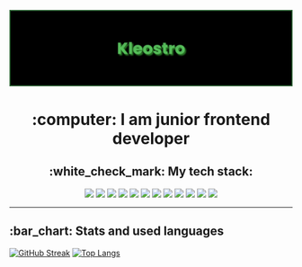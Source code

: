 [![MasterHead](banner_new.png)](https://github.com/Kleostro)

 <h1 align="center">:computer: I am junior frontend developer</h1>
 <h2 align="center">:white_check_mark: My tech stack:</h2>

<p align="center">
 <img src="https://img.shields.io/badge/HTML 5-000000?style=for-the-badge&logo=html5&logoColor=#E34F25"/>
 <img src="https://img.shields.io/badge/CSS 3-000000?style=for-the-badge&logo=css3&logoColor=#1572B6"/>
 <img src="https://img.shields.io/badge/SCSS-000000?style=for-the-badge&logo=sass&logoColor=#F7DF1E"/>
 <img src="https://img.shields.io/badge/JS-000000?style=for-the-badge&logo=javascript&logoColor=#F7DF1E"/>
 <img src="https://img.shields.io/badge/TypeScript-000000?style=for-the-badge&logo=typescript&logoColor=#F7DF1E"/>
 <img src="https://img.shields.io/badge/Git-000000?style=for-the-badge&logo=git&logoColor=#F7DF1E"/>
 <img src="https://img.shields.io/badge/GitHub-000000?style=for-the-badge&logo=github&logoColor=#F7DF1E"/>
 <img src="https://img.shields.io/badge/GitLab-000000?style=for-the-badge&logo=gitlab&logoColor=#F7DF1E"/>
 <img src="https://img.shields.io/badge/Vite-000000?style=for-the-badge&logo=vite&logoColor=#F7DF1E"/>
 <img src="https://img.shields.io/badge/Webpack-000000?style=for-the-badge&logo=webpack&logoColor=#F7DF1E"/>
 <img src="https://img.shields.io/badge/Gulp-000000?style=for-the-badge&logo=gulp&logoColor=#F7DF1E"/>
 <img src="https://img.shields.io/badge/Postman-000000?style=for-the-badge&logo=postman&logoColor=#F7DF1E"/>

</p>

---

<h2>:bar_chart: Stats and used languages</h2>

[![GitHub Streak](https://streak-stats.demolab.com?user=Kleostro&theme=dark&hide_border=true&date_format=M%20j%5B%2C%20Y%5D)](https://git.io/streak-stats) [![Top Langs](https://github-readme-stats.vercel.app/api/top-langs/?username=Kleostro&layout=compact&theme=vision-friendly-dark)](https://github.com/anuraghazra/github-readme-stats)
